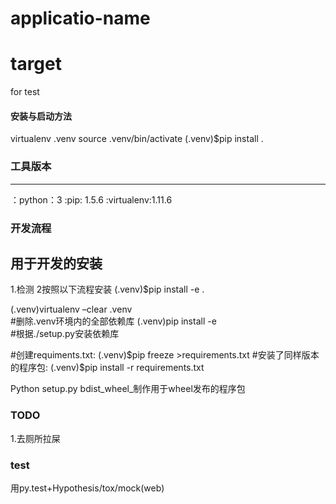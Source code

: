 # applicatio-name

# target
for test

#### 安装与启动方法

virtualenv .venv
source .venv/bin/activate
(.venv)$pip install .



### 工具版本
---
：python：3
:pip:     1.5.6
:virtualenv:1.11.6

### 开发流程

用于开发的安装
-----------------
1.检测
2按照以下流程安装
(.venv)$pip install -e .


(.venv)virtualenv –clear .venv    
#删除.venv环境内的全部依赖库
(.venv)pip install -e                     
#根据./setup.py安装依赖库

#创建requiments.txt: 
(.venv)$pip freeze >requirements.txt 
#安装了同样版本的程序包:
(.venv)$pip install -r requirements.txt 

Python setup.py bdist_wheel_制作用于wheel发布的程序包


### TODO
1.去厕所拉屎


### test 

用py.test+Hypothesis/tox/mock(web)

